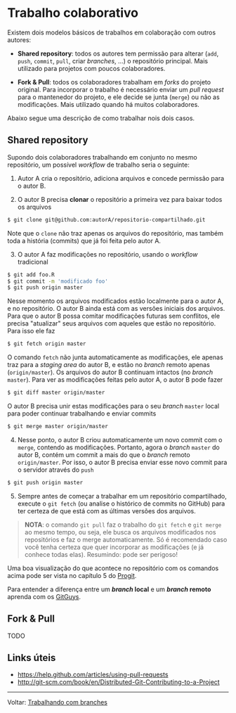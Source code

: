 # Trabalho colaborativo

Existem dois modelos básicos de trabalhos em colaboração com outros autores:

* **Shared repository**: todos os autores tem permissão para alterar
  (`add`, `push`, `commit`, `pull`, criar *branches*, ...) o repositório
  principal. Mais utilizado para projetos com poucos colaboradores. 

* **Fork & Pull**: todos os colaboradores trabalham em *forks* do
  projeto original. Para incorporar o trabalho é necessário enviar um
  *pull request* para o mantenedor do projeto, e ele decide se junta
  (`merge`) ou não as modificações. Mais utilizado quando há muitos
  colaboradores. 

Abaixo segue uma descrição de como trabalhar nois dois casos.

## Shared repository

Supondo dois colaboradores trabalhando em conjunto no mesmo repositório,
um possível *workflow* de trabalho seria o seguinte: 

1. Autor A cria o repositório, adiciona arquivos e concede permissão
   para o autor B. 

2. O autor B precisa **clonar** o repositório a primeira vez para baixar
todos os arquivos 
```bash
$ git clone git@github.com:autorA/repositorio-compartilhado.git
```
Note que o `clone` não traz apenas os arquivos do repositório, mas
também toda a história (commits) que já foi feita pelo autor A. 

3. O autor A faz modificações no repositório, usando o *workflow*
tradicional 
```bash
$ git add foo.R
$ git commit -m 'modificado foo'
$ git push origin master
```
Nesse momento os arquivos modificados estão localmente para o autor A, e
no repositório. O autor B ainda está com as versões iniciais dos
arquivos. Para que o autor B possa comitar modificações futuras sem
conflitos, ele precisa "atualizar" seus arquivos com aqueles que estão
no repositório. Para isso ele faz 
```bash
$ git fetch origin master
```
O comando `fetch` não junta automaticamente as modificações, ele apenas
traz para a *staging area* do autor B, e estão no *branch* remoto apenas
(`origin/master`). Os arquivos do autor B continuam intactos (no
*branch* `master`). Para ver as modificações feitas pelo autor A, o
autor B pode fazer 
```bash
$ git diff master origin/master
```
O autor B precisa unir estas modificações para o seu *branch* `master`
local para poder continuar trabalhando e enviar commits 
```bash
$ git merge master origin/master
```

4. Nesse ponto, o autor B criou automaticamente um novo commit com o
`merge`, contendo as modificações. Portanto, agora o *branch* `master`
do autor B, contém um commit a mais do que o *branch* remoto
`origin/master`. Por isso, o autor B precisa enviar esse novo commit
para o servidor através do `push` 
```bash
$ git push origin master
```

5. Sempre antes de começar a trabalhar em um repositório compartilhado,
   execute o `git fetch` (ou analise o histórico de commits no GitHub)
   para ter certeza de que está com as últimas versões dos arquivos. 

> **NOTA**: o comando `git pull` faz o trabalho do `git fetch` e `git
> merge` ao mesmo tempo, ou seja, ele busca os arquivos modificados nos
> repositórios e faz o merge automaticamente. Só é recomendado caso você
> tenha certeza que quer incorporar as modificações (e já conhece todas
> elas). Resumindo: pode ser perigoso! 

Uma boa visualização do que acontece no repositório com os comandos
acima pode ser vista no capítulo 5 do [Progit][]. 

Para entender a diferença entre um ***branch* local** e um ***branch*
remoto** aprenda com os [GitGuys][]. 


## Fork & Pull

TODO


## Links úteis

* https://help.github.com/articles/using-pull-requests
* http://git-scm.com/book/en/Distributed-Git-Contributing-to-a-Project

[Progit]: http://git-scm.com/book/en/Distributed-Git-Contributing-to-a-Project
[GitGuys]: http://www.gitguys.com/topics/tracking-branches-and-remote-tracking-branches/


*****

Voltar: [Trabalhando com branches](2_trabalhando-com-branches.md)

